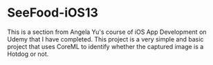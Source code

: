 # SeeFood-iOS13
This is a section from Angela Yu's course of iOS App Development on Udemy that I have completed.
This project is a very simple and basic project that uses CoreML to identify whether the captured image is a Hotdog or not.
